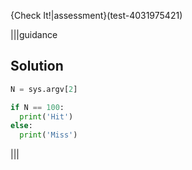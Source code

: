 
{Check It!|assessment}(test-4031975421)

|||guidance
## Solution
```python
N = sys.argv[2]

if N == 100:
  print('Hit')
else:
  print('Miss')
```
|||